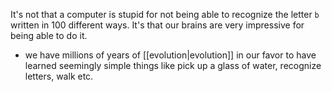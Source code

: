 
It's not that a computer is stupid for not being able to recognize the letter `b` written in 100 different ways. It's that our brains are very impressive for being able to do it.
- we have millions of years of [[evolution|evolution]] in our favor to have learned seemingly simple things like pick up a glass of water, recognize letters, walk etc.
